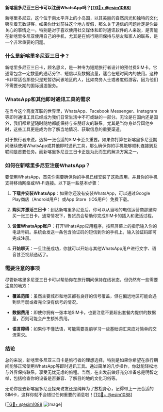 **新喀里多尼亚三日卡可以注册WhatsApp吗？[[TG💪+ @esim1088](https://t.me/s/esim1088)]**

新喀里多尼亚，这个位于南太平洋上的小岛国，以其美丽的自然风光和独特的文化吸引着无数游客。如果你计划前往这个地方度假，那么关于通信的问题肯定是你最关心的事情之一。特别是对于喜欢使用社交媒体和即时通讯软件的人来说，是否能在新喀里多尼亚使用自己的手机，尤其是在旅行期间保持与朋友和家人的联系，是一个非常重要的问题。

### 什么是新喀里多尼亚三日卡？

新喀里多尼亚三日卡，顾名思义，是一种专为短期旅行者设计的预付费SIM卡。它通常包含一定数量的通话分钟、短信以及数据流量，适合在短时间内的使用。这种卡非常适合那些只是短暂访问该地区的人，比如商务人士或者度假游客，因为他们不需要长期的国际漫游服务。

### WhatsApp和其他即时通讯工具的需求

在当今这个高度互联的世界里，WhatsApp、Facebook Messenger、Instagram等即时通讯工具已经成为我们日常生活中不可或缺的一部分。无论是在国内还是国外，我们都希望随时随地都能保持与亲朋好友的联系。尤其是当你身处异国他乡时，这些工具更是成为你了解当地情况、获取信息的重要渠道。

对于旅行者来说，选择一张合适的SIM卡至关重要。如果你打算在新喀里多尼亚期间继续使用WhatsApp或其他即时通讯工具，那么确保你的手机能够顺利连接到互联网是首要任务。而新喀里多尼亚三日卡正是为此而生的解决方案之一。

### 如何在新喀里多尼亚注册WhatsApp？

要使用WhatsApp，首先你需要确保你的手机已经安装了这款应用，并且你的手机支持移动网络或Wi-Fi连接。以下是一些基本步骤：

1. **下载并安装WhatsApp**：如果你还没有安装WhatsApp，可以通过Google Play商店（Android用户）或App Store（iOS用户）免费下载。
   
2. **购买并激活三日卡**：到达新喀里多尼亚后，你可以从当地的电信运营商那里购买一张三日卡。通常情况下，售货员会帮助你完成SIM卡的插入和激活过程。

3. **设置WhatsApp账户**：打开WhatsApp应用程序，按照屏幕上的指示输入你的电话号码。系统会发送一条包含验证码的短信到你的手机上，输入验证码即可完成注册。

4. **开始聊天**：一旦注册成功，你就可以开始与其他WhatsApp用户进行文字、语音甚至视频通话了。

### 需要注意的事项

尽管新喀里多尼亚三日卡可以帮助你在旅行期间保持在线状态，但仍然有一些需要注意的地方：

- **覆盖范围**：虽然主要城市和地区都有良好的信号覆盖，但在偏远地区可能会遇到信号弱或者完全没有信号的情况。
  
- **数据费用**：即使你拥有一张本地SIM卡，也要注意不要超出套餐内提供的数据量，否则可能会产生额外费用。

- **语言障碍**：如果你不懂法语，可能需要提前学习一些基础词汇来应对简单的交流需求。

### 结论

总的来说，新喀里多尼亚三日卡是旅行者的理想选择，特别是如果你希望在旅行期间能够正常使用WhatsApp等即时通讯工具。通过简单的几步操作，你就能轻松地与外界保持联系，享受无忧无虑的旅程。当然，在出发前做好充分准备总是明智之举，包括检查你的设备是否兼容、了解目的地的文化习俗等。

无论你是去新喀里多尼亚探亲访友还是纯粹为了放松身心，记得带上一张合适的SIM卡，这样你就不会错过任何重要的消息啦！[[TG💪+ @esim1088](https://t.me/s/esim1088)]

[[TG💪+ @esim1088](https://t.me/s/esim1088) ![Image](https://i.postimg.cc/4NQfJmqS/Snipaste-2025-05-13-00-14-12.png)]